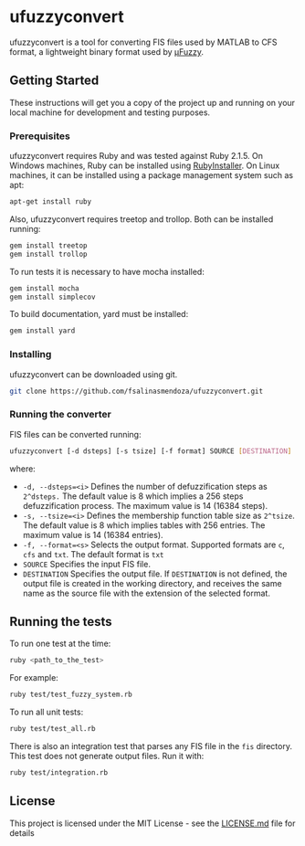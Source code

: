 # ufuzzyconvert

ufuzzyconvert is a tool for converting FIS files used by MATLAB to CFS format,
a lightweight binary format used by
[µFuzzy](http://bitbucket.org/fsalinasmendoza/fuzzy).

## Getting Started

These instructions will get you a copy of the project up and running on your
local machine for development and testing purposes.

### Prerequisites

ufuzzyconvert requires Ruby and was tested against Ruby 2.1.5. On Windows
machines, Ruby can be installed using
[RubyInstaller](https://rubyinstaller.org/downloads/). On Linux machines, it can
be installed using a package management system such as apt:

```bash
apt-get install ruby
```

Also, ufuzzyconvert requires treetop and trollop. Both can be installed running:

```bash
gem install treetop
gem install trollop
```

To run tests it is necessary to have mocha installed:

```bash
gem install mocha
gem install simplecov
```

To build documentation, yard must be installed:

```bash
gem install yard
```

### Installing

ufuzzyconvert can be downloaded using git.

```bash
git clone https://github.com/fsalinasmendoza/ufuzzyconvert.git
```

### Running the converter

FIS files can be converted running:

```bash
ufuzzyconvert [-d dsteps] [-s tsize] [-f format] SOURCE [DESTINATION]
```

where:

- `-d, --dsteps=<i>` Defines the number of defuzzification steps as `2^dsteps.` The default value is 8 which implies a 256 steps defuzzification process. The maximum value is 14 (16384 steps).
- `-s, --tsize=<i>` Defines the membership function table size as `2^tsize`. The default value is 8 which implies tables with 256 entries. The maximum value is 14 (16384 entries).
- `-f, --format=<s>` Selects the output format. Supported formats are `c`, `cfs` and `txt`. The default format is `txt`
- `SOURCE` Specifies the input FIS file.
- `DESTINATION` Specifies the output file. If `DESTINATION` is not defined, the output file is created in the working directory, and receives the same name as the source file with the extension of the selected format.


## Running the tests

To run one test at the time:

```bash
ruby <path_to_the_test>
```

For example:

```bash
ruby test/test_fuzzy_system.rb
```

To run all unit tests:

```bash
ruby test/test_all.rb
```

There is also an integration test that parses any FIS file in the `fis`
directory. This test does not generate output files. Run it with:

```bash
ruby test/integration.rb
```

## License

This project is licensed under the MIT License - see the
[LICENSE.md](LICENSE.md) file for details
